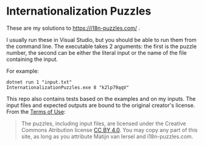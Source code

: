 # Internationalization Puzzles

These are my solutions to https://i18n-puzzles.com/ .

I usually run these in Visual Studio, but you should be able to run them from the command line.
The executable takes 2 arguments: the first is the puzzle number, the second can be either the literal input or the name of the file containing the input.

For example:
```
dotnet run 1 "input.txt"
InternationalizationPuzzles.exe 8 "k2lp79ąqV"
```

This repo also contains tests based on the examples and on my inputs. The input files and expected outputs are bound to the original creator's license. From the [Terms of Use](https://i18n-puzzles.com/about/):

>The puzzles, including input files, are licensed under the Creative Commons Atribution license [CC BY 4.0](https://creativecommons.org/licenses/by/4.0/). You may copy any part of this site, as long as you attribute Matijn van Iersel and i18n-puzzles.com.
